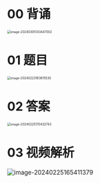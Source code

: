 # 00 背诵

<img src="https://cvp.oss-cn-shanghai.aliyuncs.com/picgo/202403051434478.png" alt="image-20240305143447002" style="zoom: 50%;" />

# 01 题目

<img src="https://cvp.oss-cn-shanghai.aliyuncs.com/picgo/202402231636731.png" alt="image-20240223163615530" style="zoom:50%;" />



# 02 答案

<img src="https://cvp.oss-cn-shanghai.aliyuncs.com/picgo/202402251704095.png" alt="image-20240225170432743" style="zoom:50%;" />



# 03 视频解析

![image-20240225165411379](https://cvp.oss-cn-shanghai.aliyuncs.com/picgo/202402251654839.png)
